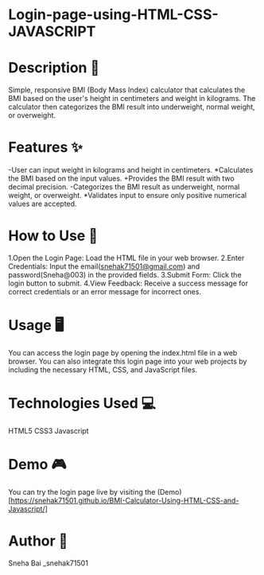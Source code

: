 
# Login-page-using-HTML-CSS-JAVASCRIPT
# Description 📝
Simple, responsive BMI (Body Mass Index) calculator that calculates the BMI based on the user's height in centimeters and weight in kilograms. The calculator then categorizes the BMI result into underweight, normal weight, or overweight.
# Features ✨
-User can input weight in kilograms and height in centimeters.
*Calculates the BMI based on the input values.
+Provides the BMI result with two decimal precision.
-Categorizes the BMI result as underweight, normal weight, or overweight.
*Validates input to ensure only positive numerical values are accepted.
# How to Use 🚀
1.Open the Login Page: Load the HTML file in your web browser.
2.Enter Credentials: Input the email(snehak71501@gmail.com) and password(Sneha@003) in the provided fields.
3.Submit Form: Click the login button to submit.
4.View Feedback: Receive a success message for correct credentials or an error message for incorrect ones.
# Usage 🖥️
You can access the login page by opening the index.html file in a web browser. You can also integrate this login page into your web projects by including the necessary HTML, CSS, and JavaScript files.
# Technologies Used 💻
HTML5
CSS3
Javascript
# Demo 🎮
You can try the login page live by visiting the (Demo) [https://snehak71501.github.io/BMI-Calculator-Using-HTML-CSS-and-Javascript/]
# Author 📣
Sneha Bai 
_snehak71501
